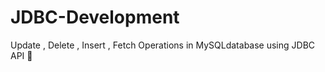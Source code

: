   # JDBC-Development
Update , Delete , Insert , Fetch Operations in MySQLdatabase using JDBC API  📂

